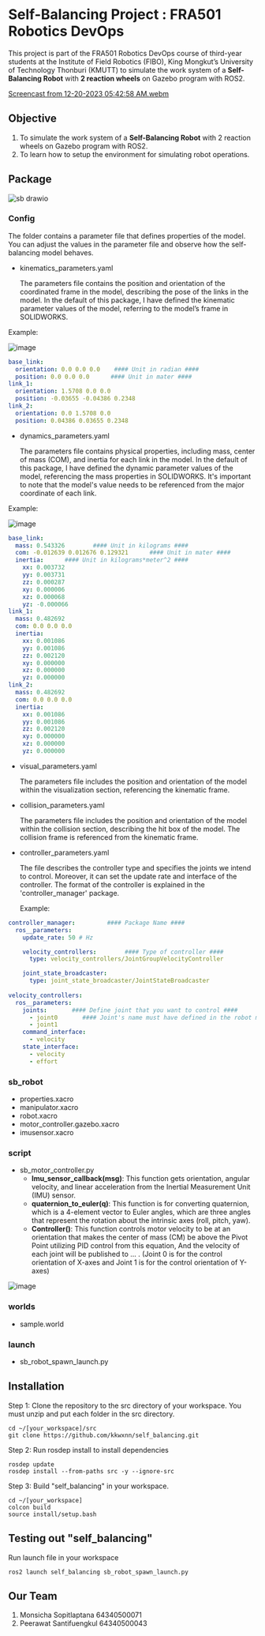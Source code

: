 # Self-Balancing Project : FRA501 Robotics DevOps
This project is part of the FRA501 Robotics DevOps course of third-year students at the Institute of Field Robotics (FIBO), King Mongkut’s University of Technology Thonburi (KMUTT) to simulate the work system of a **Self-Balancing Robot** with **2 reaction wheels** on Gazebo program with ROS2. 

[Screencast from 12-20-2023 05:42:58 AM.webm](https://github.com/kkwxnn/self_balancing/assets/122891621/9ce6314e-1718-485a-aff3-34d2ca084544)




## **Objective**
1) To simulate the work system of a **Self-Balancing Robot** with 2 reaction wheels on Gazebo program with ROS2.
2) To learn how to setup the environment for simulating robot operations.

## **Package**

![sb drawio](https://github.com/kkwxnn/self_balancing/assets/122891621/83433a7b-9782-4744-9514-3532ae13acd2)


### **Config**
The folder contains a parameter file that defines properties of the model. You can adjust the values in the parameter file and observe how the self-balancing model behaves.
- kinematics_parameters.yaml
  
  The parameters file contains the position and orientation of the coordinated frame in the model, describing the pose of the links in the model. In the default of this package, I have defined the kinematic parameter values of the model, referring to the model’s frame in SOLIDWORKS.

Example: 

  ![image](https://github.com/kkwxnn/self_balancing/assets/122667170/b2cdd75f-115d-46f3-871b-85cae84bd00d)
```yaml
base_link:
  orientation: 0.0 0.0 0.0    #### Unit in radian ####
  position: 0.0 0.0 0.0      #### Unit in mater ####
link_1: 
  orientation: 1.5708 0.0 0.0
  position: -0.03655 -0.04386 0.2348
link_2: 
  orientation: 0.0 1.5708 0.0
  position: 0.04386 0.03655 0.2348
```
- dynamics_parameters.yaml

  The parameters file contains physical properties, including mass, center of mass (COM), and inertia for each link in the model. In the default of this package, I have defined the dynamic parameter values of the model, referencing the mass properties in SOLIDWORKS. It's important to note that the model's value needs to be referenced from the major coordinate of each link.

Example:

  ![image](https://github.com/kkwxnn/self_balancing/assets/122667170/5fd3b383-223b-4d04-af9a-5d0e93db0a74)
```yaml
base_link:
  mass: 0.543326        #### Unit in kilograms ####
  com: -0.012639 0.012676 0.129321      #### Unit in mater ####
  inertia:      #### Unit in kilograms*meter^2 ####
    xx: 0.003732
    yy: 0.003731
    zz: 0.000287
    xy: 0.000006
    xz: 0.000068
    yz: -0.000066
link_1: 
  mass: 0.482692
  com: 0.0 0.0 0.0
  inertia:
    xx: 0.001086
    yy: 0.001086
    zz: 0.002120
    xy: 0.000000
    xz: 0.000000
    yz: 0.000000
link_2: 
  mass: 0.482692
  com: 0.0 0.0 0.0
  inertia:
    xx: 0.001086
    yy: 0.001086
    zz: 0.002120
    xy: 0.000000
    xz: 0.000000
    yz: 0.000000
```
- visual_parameters.yaml

  The parameters file includes the position and orientation of the model within the visualization section, referencing the kinematic frame.
  
- collision_parameters.yaml

  The parameters file includes the position and orientation of the model within the collision section, describing the hit box of the model. The collision frame is referenced from the kinematic frame.
  
- controller_parameters.yaml

  The file describes the controller type and specifies the joints we intend to control. Moreover, it can set the update rate and interface of the controller. The format of the controller is explained in the 'controller_manager' package.

  Example:
```yaml
controller_manager:         #### Package Name ####
  ros__parameters:
    update_rate: 50 # Hz

    velocity_controllers:        #### Type of controller ####
      type: velocity_controllers/JointGroupVelocityController

    joint_state_broadcaster:
      type: joint_state_broadcaster/JointStateBroadcaster
      
velocity_controllers:
  ros__parameters:
    joints:       #### Define joint that you want to control ####
      - joint0       #### Joint's name must have defined in the robot model ####
      - joint1
    command_interface: 
      - velocity
    state_interface: 
      - velocity
      - effort
```
### **sb_robot**
- properties.xacro
- manipulator.xacro
- robot.xacro
- motor_controller.gazebo.xacro
- imusensor.xacro

### **script**
- sb_motor_controller.py
  - **Imu_sensor_callback(msg)**: This function gets orientation, angular velocity, and linear acceleration from the Inertial Measurement Unit (IMU) sensor.
  - **quaternion_to_euler(q)**: This function is for converting quaternion, which is a 4-element vector to Euler angles, which are three angles that represent the rotation about the intrinsic axes (roll, pitch, yaw).
  - **Controller()**: This function controls motor velocity to be at an orientation that makes the center of mass (CM) be above the Pivot Point utilizing PID control from this equation, And the velocity of each joint will be published to ... . (Joint 0 is for the control orientation of X-axes and Joint 1 is for the control orientation of Y-axes)
    
![image](https://github.com/kkwxnn/self_balancing/assets/122891621/344370de-de5e-4966-80ab-8bdc8c1b7cca)


### **worlds**
- sample.world

### **launch**
- sb_robot_spawn_launch.py



## **Installation**
Step 1: Clone the repository to the src directory of your workspace. You must unzip and put each folder in the src directory. 
```
cd ~/[your_workspace]/src
git clone https://github.com/kkwxnn/self_balancing.git
```

Step 2: Run rosdep install to install dependencies
```
rosdep update
rosdep install --from-paths src -y --ignore-src
```

Step 3: Build "self_balancing" in your workspace.
```
cd ~/[your_workspace]
colcon build 
source install/setup.bash
```

## **Testing out "self_balancing"**
Run launch file in your workspace

```
ros2 launch self_balancing sb_robot_spawn_launch.py
```

## **Our Team**
1) Monsicha Sopitlaptana 64340500071
2) Peerawat Santifuengkul 64340500043

